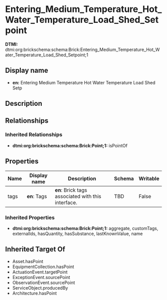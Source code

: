 # Entering_Medium_Temperature_Hot_Water_Temperature_Load_Shed_Setpoint
**DTMI:** dtmi:org:brickschema:schema:Brick:Entering_Medium_Temperature_Hot_Water_Temperature_Load_Shed_Setpoint;1
## Display name
- **en:** Entering Medium Temperature Hot Water Temperature Load Shed Setp
## Description
## Relationships
### Inherited Relationships
* **dtmi:org:brickschema:schema:Brick:Point;1:** isPointOf
## Properties
|Name|Display name|Description|Schema|Writable|
|-|-|-|-|-|
|tags|**en**: Tags|**en**: Brick tags associated with this interface.|TBD|False|
### Inherited Properties
* **dtmi:org:brickschema:schema:Brick:Point;1:** aggregate, customTags, externalIds, hasQuantity, hasSubstance, lastKnownValue, name
## Inherited Target Of
* Asset.hasPoint
* EquipmentCollection.hasPoint
* ActuationEvent.targetPoint
* ExceptionEvent.sourcePoint
* ObservationEvent.sourcePoint
* ServiceObject.producedBy
* Architecture.hasPoint
